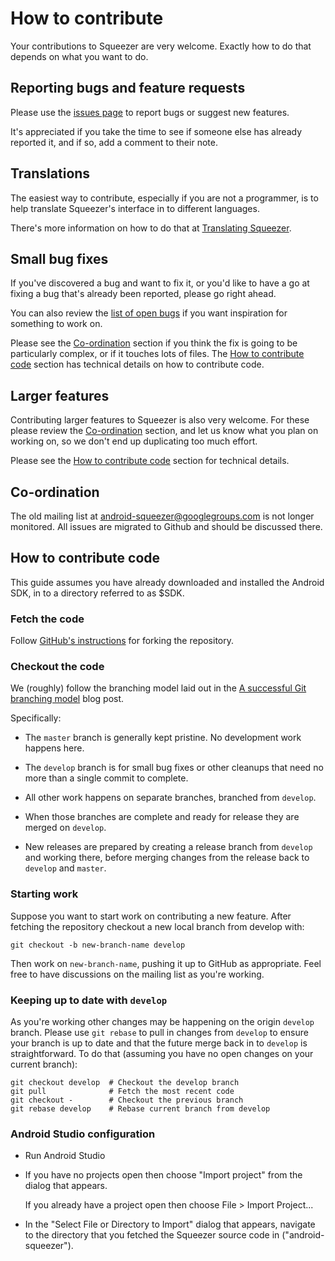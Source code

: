 # How to contribute

Your contributions to Squeezer are very welcome. Exactly how to do that
depends on what you want to do.

## Reporting bugs and feature requests

Please use the
[issues page](https://github.com/kaaholst/android-squeezer/issues) to
report bugs or suggest new features.

It's appreciated if you take the time to see if someone else has already
reported it, and if so, add a comment to their note.

## Translations

The easiest way to contribute, especially if you are not a programmer,
is to help translate Squeezer's interface in to different languages.

There's more information on how to do that at
[Translating Squeezer](https://github.com/nikclayton/android-squeezer/wiki/Translating-Squeezer).

## Small bug fixes

If you've discovered a bug and want to fix it, or you'd like to have a go
at fixing a bug that's already been reported, please go right ahead.

You can also review the
[list of open bugs](https://github.com/kaaholst/android-squeezer/issues?q=is%3Aopen+is%3Aissue)
if you want inspiration for something to work on.

Please see the [Co-ordination](#Co-ordination) section if you think the
fix is going to be particularly complex, or if it touches lots of
files. The [How to contribute code](#How-to-contribute-code) section
has technical details on how to contribute code.

## Larger features

Contributing larger features to Squeezer is also very welcome. For these
please review the [Co-ordination](#Co-ordination) section, and let us
know what you plan on working on, so we don't end up duplicating too much
effort.

Please see the [How to contribute code](#How-to-contribute-code) section
for technical details.

## Co-ordination

The old mailing list at android-squeezer@googlegroups.com is not longer monitored.
All issues are migrated to Github and should be discussed there.

## How to contribute code

This guide assumes you have already downloaded and installed the Android
SDK, in to a directory referred to as $SDK.

### Fetch the code

Follow [GitHub's instructions](https://help.github.com/articles/fork-a-repo)
for forking the repository.

### Checkout the code

We (roughly) follow the branching model laid out in the
[A successful Git branching model](http://nvie.com/posts/a-successful-git-branching-model/)
blog post.

Specifically:

*   The `master` branch is generally kept pristine. No development work
    happens here.

*   The `develop` branch is for small bug fixes or other cleanups that need
    no more than a single commit to complete.

*   All other work happens on separate branches, branched from `develop`.

*   When those branches are complete and ready for release they are merged on
    `develop`.

*   New releases are prepared by creating a release branch from `develop` and
    working there, before merging changes from the release back to `develop`
    and `master`.

### Starting work

Suppose you want to start work on contributing a new feature. After fetching
the repository checkout a new local branch from develop with:

    git checkout -b new-branch-name develop

Then work on `new-branch-name`, pushing it up to GitHub as appropriate. Feel
free to have discussions on the mailing list as you're working.

### Keeping up to date with `develop`

As you're working other changes may be happening on the origin `develop`
branch. Please use `git rebase` to pull in changes from `develop` to ensure
your branch is up to date and that the future merge back in to `develop` is
straightforward. To do that (assuming you have no open changes on your
current branch):

```
git checkout develop  # Checkout the develop branch
git pull              # Fetch the most recent code
git checkout -        # Checkout the previous branch
git rebase develop    # Rebase current branch from develop
```

### Android Studio configuration

*   Run Android Studio

*   If you have no projects open then choose "Import project" from the dialog
    that appears.

    If you already have a project open then choose File > Import Project...

*   In the "Select File or Directory to Import" dialog that appears, navigate
    to the directory that you fetched the Squeezer source code in ("android-squeezer").

